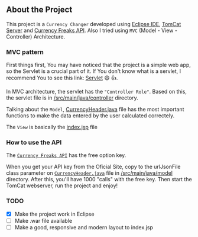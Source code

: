 ## About the Project
This project is a `Currency Changer` developed using [Eclipse IDE](https://www.eclipse.org/downloads/packages/release/2022-09/r),
[TomCat Server](https://tomcat.apache.org/download-10.cgi) and [Currency Freaks API](https://currencyfreaks.com/). Also I tried using `MVC` (Model - View - Controller)
Architecture.
### MVC pattern
First things first, You may have noticed that the project is a simple web app, so the Servlet is a crucial part of it. If You
don't know what is a servlet, I recommend You to see this link: [Servlet](https://www.geeksforgeeks.org/introduction-java-servlets/) :smile: :+1:.

In MVC architecture, the servlet has the `"Controller Role"`. Based on this, the servlet file is in [/src/main/java/controller](https://github.com/itznokx/currency_change_java/tree/main/src/main/java/controller) directory.

Talking about the `Model`, [CurrencyHeader.java](https://github.com/itznokx/currency_change_java/blob/main/src/main/java/model/CurrencyHeader.java) file has the most important functions to make the data entered by the user calculated correctely.

The `View` is basically the [index.jsp](https://github.com/itznokx/currency_change_java/blob/main/WebContent/index.jsp) file
### How to use the API
The [`Currency Freaks API`](https://currencyfreaks.com) has the free option key.

When you get your API key from the Oficial Site, copy to the urlJsonFile class parameter on [`CurrencyHeader.java`](https://github.com/itznokx/currency_change_java/blob/main/src/main/java/model/CurrencyHeader.java) file in [/src/main/java/model](https://github.com/itznokx/currency_change_java/blob/main/src/main/java/model/) directory.
After this, you'll have 1000 "calls" with the free key. Then start the TomCat webserver, run the project and enjoy!

### TODO
- [x] Make the project work in Eclipse
- [ ] Make .war file available
- [ ] Make a good, responsive and modern layout to index.jsp
